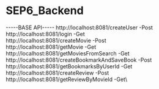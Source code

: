 # SEP6_Backend

-----BASE API-----
http://localhost:8081/createUser			            -Post\
http://localhost:8081/login		        	          -Get\
http://localhost:8081/createMovie		              -Post\
http://localhost:8081/getMovie			              -Get\
http://localhost:8081/getMoviesFromSearch	        -Get\
http://localhost:8081/createBookmarkAndSaveBook	  -Post\
http://localhost:8081/getBookmarksByUserId	      -Get\
http://localhost:8081/createReview		            -Post\
http://localhost:8081/getReviewByMovieId		      -Get\
